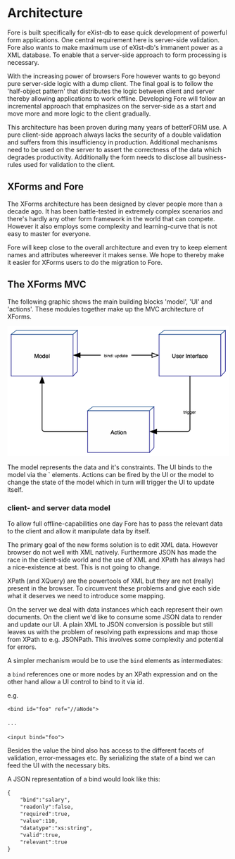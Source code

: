 # Architecture

Fore is built specifically for eXist-db to ease quick development of powerful form applications. One central requirement
here is server-side validation. Fore also wants to make maximum use of eXist-db's immanent power as a XML database. To 
enable that a server-side approach to form processing is necessary. 

With the increasing power of browsers Fore however wants to go beyond pure server-side logic with a dump client. The 
final goal is to follow the 'half-object pattern' that distributes the logic between client and server thereby 
allowing applications to work offline. Developing Fore will follow an incremental approach that emphasizes on 
the server-side as a start and move more and more logic to the client gradually.

This architecture has been proven during many years of betterFORM use. A pure client-side approach always lacks
the security of a double validation and suffers from this insufficiency in production. Additional mechanisms
need to be used on the server to assert the correctness of the data which degrades productivity. Additionally the 
form needs to disclose all business-rules used for validation to the client.  

## XForms and Fore

The XForms architecture has been designed by clever people more than a decade ago. It has been battle-tested in
extremely complex scenarios and there's hardly any other form framework in the world that can compete. However
it also employs some complexity and learning-curve that is not easy to master for everyone. 

Fore will keep close to the overall architecture and even try to keep element names and attributes whereever 
it makes sense. We hope to thereby make it easier for XForms users to do the migration to Fore.

## The XForms MVC

The following graphic shows the main building blocks 'model', 'UI' and 'actions'. These modules together make up
the MVC architecture of XForms.

![MVC architecture](mvc.png)


The model represents the data and it's constraints. The UI binds to the model via the `<fore-bind> elements. Actions can be
fired by the UI or the model to change the state of the model which in turn will trigger the UI to update itself.


### client- and server data model

To allow full offline-capabilities one day Fore has to pass the relevant data to the client and allow
it manipulate data by itself. 

The primary goal of the new forms solution is to edit XML data. However browser do not well with XML
natively. Furthermore JSON has made the race in the client-side world and the use of XML and XPath
has always had a nice-existence at best. This is not going to change.

XPath (and XQuery) are the powertools of XML but they are not (really) present in the browser. To circumvent
these problems and give each side what it deserves we need to introduce some mapping.

On the server we deal with data instances which each represent their own documents. On the client we'd like to 
consume some JSON data to render and update our UI. A plain XML to JSON conversion is possible but still leaves
us with the problem of resolving path expressions and map those from XPath to e.g. JSONPath. This involves some
complexity and potential for errors. 

A simpler mechanism would be to use the `bind` elements as intermediates:

a `bind` references one or more nodes by an XPath expression and on the other
hand allow a UI control to bind to it via id. 

e.g. 
```
<bind id="foo" ref="//aNode">

...

<input bind="foo">
```

Besides the value the bind also has access to the different facets of validation, error-messages etc.
By serializing the state of a bind we can feed the UI with the necessary bits. 

A JSON representation of a bind would look like this:
```
{
    "bind":"salary",
    "readonly":false,
    "required":true,
    "value":110,
    "datatype":"xs:string",
    "valid":true,
    "relevant":true
}
```








